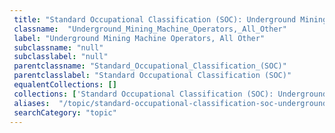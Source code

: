 ```yaml
--- 
 title: "Standard Occupational Classification (SOC): Underground Mining Machine Operators, All Other" 
 classname:  "Underground_Mining_Machine_Operators,_All_Other" 
 label: "Underground Mining Machine Operators, All Other" 
 subclassname: "null" 
 subclasslabel: "null" 
 parentclassname: "Standard_Occupational_Classification_(SOC)" 
 parentclasslabel: "Standard Occupational Classification (SOC)" 
 equalentCollections: [] 
 collections: ['Standard Occupational Classification (SOC): Underground Mining Machine Operators, All Other']
 aliases:  "/topic/standard-occupational-classification-soc-underground-mining-machine-operators-all-other"  
 searchCategory: "topic" 
---
```

